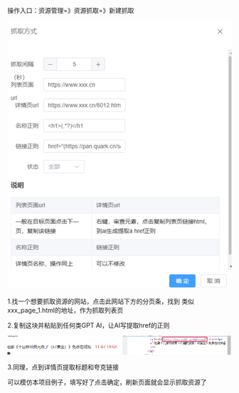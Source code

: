 
操作入口：资源管理=》资源抓取=》新建抓取



![操作示例](images/1.png)

1.找一个想要抓取资源的网站，点击此网站下方的分页条，找到 类似 xxx_page_1.html的地址，作为抓取列表页

2.复制这块并粘贴到任何类GPT AI，让AI写提取href的正则

![操作示例](images/2.png)

3.同理，点到详情页提取标题和夸克链接

可以模仿本项目例子，填写好了点击确定，刷新页面就会显示抓取资源了